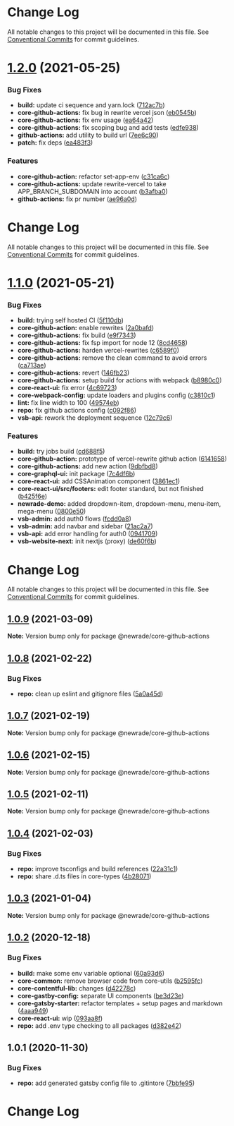 # Change Log

All notable changes to this project will be documented in this file. See
[Conventional Commits](https://conventionalcommits.org) for commit guidelines.

# [1.2.0](https://github.com/newrade/newrade-core/tree/master/packages/core-github-actions/compare/@newrade/core-github-actions@1.1.0...@newrade/core-github-actions@1.2.0) (2021-05-25)

### Bug Fixes

- **build:** update ci sequence and yarn.lock
  ([712ac7b](https://github.com/newrade/newrade-core/tree/master/packages/core-github-actions/commit/712ac7bffc2d938f266facbbf1c05b51f5112d40))
- **core-github-actions:** fix bug in rewrite vercel json
  ([eb0545b](https://github.com/newrade/newrade-core/tree/master/packages/core-github-actions/commit/eb0545b8ce81c5d10869063e2e6fd877f49602e9))
- **core-github-actions:** fix env usage
  ([ea64a42](https://github.com/newrade/newrade-core/tree/master/packages/core-github-actions/commit/ea64a42c06a2ad965be612fca74ef629a405a553))
- **core-github-actions:** fix scoping bug and add tests
  ([edfe938](https://github.com/newrade/newrade-core/tree/master/packages/core-github-actions/commit/edfe938bbfc4b335e5201552d94400d161db01a3))
- **github-actions:** add utility to build url
  ([7ee6c90](https://github.com/newrade/newrade-core/tree/master/packages/core-github-actions/commit/7ee6c90342c730088561dd6ba050b47790937c6d))
- **patch:** fix deps
  ([ea483f3](https://github.com/newrade/newrade-core/tree/master/packages/core-github-actions/commit/ea483f365e260ef7a4d96b66de5a30afac4a397b))

### Features

- **core-github-action:** refactor set-app-env
  ([c31ca6c](https://github.com/newrade/newrade-core/tree/master/packages/core-github-actions/commit/c31ca6c39b2efa2c32ee3e08eb39125a3d13b8b2))
- **core-github-actions:** update rewrite-vercel to take APP_BRANCH_SUBDOMAIN
  into account
  ([b3afba0](https://github.com/newrade/newrade-core/tree/master/packages/core-github-actions/commit/b3afba03a8c2316b42688233c984221e7408a24e))
- **github-actions:** fix pr number
  ([ae96a0d](https://github.com/newrade/newrade-core/tree/master/packages/core-github-actions/commit/ae96a0d8b01b3924bb56d586a705010f31734123))

# Change Log

All notable changes to this project will be documented in this file. See
[Conventional Commits](https://conventionalcommits.org) for commit guidelines.

# [1.1.0](https://github.com/newrade/newrade-core/tree/master/packages/core-github-actions/compare/@newrade/core-github-actions@1.0.9...@newrade/core-github-actions@1.1.0) (2021-05-21)

### Bug Fixes

- **build:** trying self hosted CI
  ([5f110db](https://github.com/newrade/newrade-core/tree/master/packages/core-github-actions/commit/5f110db5b56cc3c411d0940209c488b9d181eed5))
- **core-github-action:** enable rewrites
  ([2a0bafd](https://github.com/newrade/newrade-core/tree/master/packages/core-github-actions/commit/2a0bafd36547ec742398ecf7d5fa6721637dc801))
- **core-github-actions:** fix build
  ([e9f7343](https://github.com/newrade/newrade-core/tree/master/packages/core-github-actions/commit/e9f73438cb81292ca260ba2ef0bf13f8b0b90d60))
- **core-github-actions:** fix fsp import for node 12
  ([8cd4658](https://github.com/newrade/newrade-core/tree/master/packages/core-github-actions/commit/8cd46586389bbd6dca02fac56a20cd75c1dbf206))
- **core-github-actions:** harden vercel-rewrites
  ([c6589f0](https://github.com/newrade/newrade-core/tree/master/packages/core-github-actions/commit/c6589f03c610f160837621d86fb586b4a97a7fb9))
- **core-github-actions:** remove the clean command to avoid errors
  ([ca713ae](https://github.com/newrade/newrade-core/tree/master/packages/core-github-actions/commit/ca713ae5c608b549ec5d752eed31ca8d77026304))
- **core-github-actions:** revert
  ([146fb23](https://github.com/newrade/newrade-core/tree/master/packages/core-github-actions/commit/146fb23ba810fb8bbdacf11703472a1dfe3f2807))
- **core-github-actions:** setup build for actions with webpack
  ([b8980c0](https://github.com/newrade/newrade-core/tree/master/packages/core-github-actions/commit/b8980c001cebd394a3e030eca584e6f88b19df13))
- **core-react-ui:** fix error
  ([4c69723](https://github.com/newrade/newrade-core/tree/master/packages/core-github-actions/commit/4c69723fb1027925b057b53c58664570931b78fd))
- **core-webpack-config:** update loaders and plugins config
  ([c3810c1](https://github.com/newrade/newrade-core/tree/master/packages/core-github-actions/commit/c3810c12439ca8f0b5c90436238b88bce61ca2d6))
- **lint:** fix line width to 100
  ([49574eb](https://github.com/newrade/newrade-core/tree/master/packages/core-github-actions/commit/49574eb1fe8aa3bbdf3cf9a6067956ccf3a96561))
- **repo:** fix github actions config
  ([c092f86](https://github.com/newrade/newrade-core/tree/master/packages/core-github-actions/commit/c092f8608ba83fca776ded373868770aa1123765))
- **vsb-api:** rework the deployment sequence
  ([12c79c6](https://github.com/newrade/newrade-core/tree/master/packages/core-github-actions/commit/12c79c61f7db17d85a49b260405eb21bf6af048a))

### Features

- **build:** try jobs build
  ([cd688f5](https://github.com/newrade/newrade-core/tree/master/packages/core-github-actions/commit/cd688f5af222761f919dae63520855138e7b5918))
- **core-github-action:** prototype of vercel-rewrite github action
  ([6141658](https://github.com/newrade/newrade-core/tree/master/packages/core-github-actions/commit/61416588d9b6be7b8ffe1ec7b03198af9ca7cb29))
- **core-github-actions:** add new action
  ([9dbfbd8](https://github.com/newrade/newrade-core/tree/master/packages/core-github-actions/commit/9dbfbd83228932aa50de7d483eb1171cd5a48f2d))
- **core-graphql-ui:** init package
  ([7c4df6b](https://github.com/newrade/newrade-core/tree/master/packages/core-github-actions/commit/7c4df6bc867e61a8e545dc7d389f6bc58777f899))
- **core-react-ui:** add CSSAnimation component
  ([3861ec1](https://github.com/newrade/newrade-core/tree/master/packages/core-github-actions/commit/3861ec1ecafec29b3ac9236aae88e740541feba8))
- **core-react-ui/src/footers:** edit footer standard, but not finished
  ([b425f6e](https://github.com/newrade/newrade-core/tree/master/packages/core-github-actions/commit/b425f6e526676dce2cc30bf6a804f1862aecf259))
- **newrade-demo:** added dropdown-item, dropdown-menu, menu-item, mega-menu
  ([0800e50](https://github.com/newrade/newrade-core/tree/master/packages/core-github-actions/commit/0800e503a2cb704f2a21aca210a4d17e4f614cf0))
- **vsb-admin:** add auth0 flows
  ([fcdd0a8](https://github.com/newrade/newrade-core/tree/master/packages/core-github-actions/commit/fcdd0a81ea10ffe4d1342440406ab7a2f92420b5))
- **vsb-admin:** add navbar and sidebar
  ([21ac2a7](https://github.com/newrade/newrade-core/tree/master/packages/core-github-actions/commit/21ac2a74f9dd719da952c5e09cf94b460de26e1e))
- **vsb-api:** add error handling for auth0
  ([0941709](https://github.com/newrade/newrade-core/tree/master/packages/core-github-actions/commit/094170962aee78d608bafe7c8aae70ebc16713fe))
- **vsb-website-next:** init nextjs (proxy)
  ([de60f6b](https://github.com/newrade/newrade-core/tree/master/packages/core-github-actions/commit/de60f6b2d6dd9dbdb6aee0c36a8a3e80b2e10bb7))

# Change Log

All notable changes to this project will be documented in this file. See
[Conventional Commits](https://conventionalcommits.org) for commit guidelines.

## [1.0.9](https://github.com/newrade/newrade-core/tree/master/packages/core-github-actions/compare/@newrade/core-github-actions@1.0.8...@newrade/core-github-actions@1.0.9) (2021-03-09)

**Note:** Version bump only for package @newrade/core-github-actions

## [1.0.8](https://github.com/newrade/newrade-core/tree/master/packages/core-github-actions/compare/@newrade/core-github-actions@1.0.7...@newrade/core-github-actions@1.0.8) (2021-02-22)

### Bug Fixes

- **repo:** clean up eslint and gitignore files
  ([5a0a45d](https://github.com/newrade/newrade-core/tree/master/packages/core-github-actions/commit/5a0a45d7d6e669dc6859f361093d6d5b1e3c5d09))

## [1.0.7](https://github.com/newrade/newrade-core/tree/master/packages/core-github-actions/compare/@newrade/core-github-actions@1.0.6...@newrade/core-github-actions@1.0.7) (2021-02-19)

**Note:** Version bump only for package @newrade/core-github-actions

## [1.0.6](https://github.com/newrade/newrade-core/tree/master/packages/core-github-actions/compare/@newrade/core-github-actions@1.0.5...@newrade/core-github-actions@1.0.6) (2021-02-15)

**Note:** Version bump only for package @newrade/core-github-actions

## [1.0.5](https://github.com/newrade/newrade-core/tree/master/packages/core-github-actions/compare/@newrade/core-github-actions@1.0.4...@newrade/core-github-actions@1.0.5) (2021-02-11)

**Note:** Version bump only for package @newrade/core-github-actions

## [1.0.4](https://github.com/newrade/newrade-core/tree/master/packages/core-github-actions/compare/@newrade/core-github-actions@1.0.3...@newrade/core-github-actions@1.0.4) (2021-02-03)

### Bug Fixes

- **repo:** improve tsconfigs and build references
  ([22a31c1](https://github.com/newrade/newrade-core/tree/master/packages/core-github-actions/commit/22a31c17608f6d6fda5ccd193588fd9194c68502))
- **repo:** share .d.ts files in core-types
  ([4b28071](https://github.com/newrade/newrade-core/tree/master/packages/core-github-actions/commit/4b28071d704905c281b304a78c5888fbf5961de5))

## [1.0.3](https://github.com/newrade/newrade-core/tree/master/packages/core-github-actions/compare/@newrade/core-github-actions@1.0.2...@newrade/core-github-actions@1.0.3) (2021-01-04)

**Note:** Version bump only for package @newrade/core-github-actions

## [1.0.2](https://github.com/newrade/newrade-core/tree/master/packages/core-github-actions/compare/@newrade/core-github-actions@1.0.1...@newrade/core-github-actions@1.0.2) (2020-12-18)

### Bug Fixes

- **build:** make some env variable optional
  ([60a93d6](https://github.com/newrade/newrade-core/tree/master/packages/core-github-actions/commit/60a93d6b2565bb0c63e54b167da19ccd245b58d7))
- **core-common:** remove browser code from core-utils
  ([b2595fc](https://github.com/newrade/newrade-core/tree/master/packages/core-github-actions/commit/b2595fcc496d8876b0f658592a66659840d1ec92))
- **core-contentful-lib:** changes
  ([d42278c](https://github.com/newrade/newrade-core/tree/master/packages/core-github-actions/commit/d42278c313ec5ca24a450536f7dc9b624a6d2fc1))
- **core-gastby-config:** separate UI components
  ([be3d23e](https://github.com/newrade/newrade-core/tree/master/packages/core-github-actions/commit/be3d23eafc6dbe76e293512fbec5521a8af5db73))
- **core-gatsby-starter:** refactor templates + setup pages and markdown
  ([4aaa949](https://github.com/newrade/newrade-core/tree/master/packages/core-github-actions/commit/4aaa949750c94a939b35767f2bd3fb20b8fb2614))
- **core-react-ui:** wip
  ([093aa8f](https://github.com/newrade/newrade-core/tree/master/packages/core-github-actions/commit/093aa8fb17d1c4b8aecca90142666984e239976d))
- **repo:** add .env type checking to all packages
  ([d382e42](https://github.com/newrade/newrade-core/tree/master/packages/core-github-actions/commit/d382e42e2dcfbff0b635b4aa1f2c04e56deda4d7))

## 1.0.1 (2020-11-30)

### Bug Fixes

- **repo:** add generated gatsby config file to .gitintore
  ([7bbfe95](https://github.com/newrade/newrade-core/tree/master/packages/core-github-actions/commit/7bbfe95e3d02959d1cae3c4f18d22cab2ffb611f))

# Change Log
